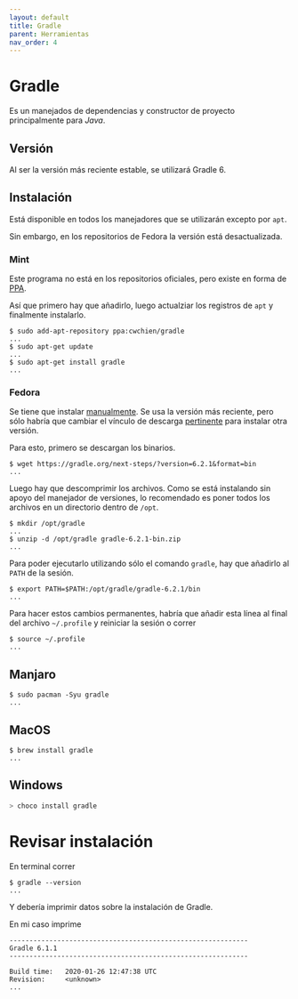 ```yaml
---
layout: default
title: Gradle
parent: Herramientas
nav_order: 4
---
```


# Gradle

Es un manejados de dependencias y constructor de proyecto principalmente para
_Java_.

## Versión

Al ser la versión más reciente estable, se utilizará Gradle 6.

## Instalación

Está disponible en todos los manejadores que se utilizarán excepto por `apt`.

Sin embargo, en los repositorios de Fedora la versión está desactualizada.

### Mint

Este programa no está en los repositorios oficiales, pero existe en forma de
[PPA](https://launchpad.net/~cwchien/+archive/ubuntu/gradle).

Así que primero hay que añadirlo, luego actualziar los registros de `apt`
y finalmente instalarlo.

```console
$ sudo add-apt-repository ppa:cwchien/gradle
...
$ sudo apt-get update
...
$ sudo apt-get install gradle
...
```

### Fedora

Se tiene que instalar [manualmente](https://gradle.org/install/). Se usa la
versión más reciente, pero sólo habría que cambiar el vínculo de descarga
[pertinente](https://gradle.org/releases/) para instalar otra versión.

Para esto, primero se descargan los binarios.

```console
$ wget https://gradle.org/next-steps/?version=6.2.1&format=bin
...
```

Luego hay que descomprimir los archivos. Como se está instalando sin apoyo del
manejador de versiones, lo recomendado es poner todos los archivos en un
directorio dentro de `/opt`.

```console
$ mkdir /opt/gradle
...
$ unzip -d /opt/gradle gradle-6.2.1-bin.zip
...
```

Para poder ejecutarlo utilizando sólo el comando `gradle`, hay que añadirlo
al `PATH` de la sesión.

```console
$ export PATH=$PATH:/opt/gradle/gradle-6.2.1/bin
...
```

Para hacer estos cambios permanentes, habría que añadir esta línea al final del
archivo `~/.profile` y reiniciar la sesión o correr

```console
$ source ~/.profile
...
```

## Manjaro

```console
$ sudo pacman -Syu gradle
...
```

## MacOS

```console
$ brew install gradle
...
```

## Windows

```powershell
> choco install gradle
```

# Revisar instalación

En terminal correr

```console
$ gradle --version
...
```

Y debería imprimir datos sobre la instalación de Gradle.

En mi caso imprime

```console
------------------------------------------------------------
Gradle 6.1.1
------------------------------------------------------------

Build time:   2020-01-26 12:47:38 UTC
Revision:     <unknown>
...
```
